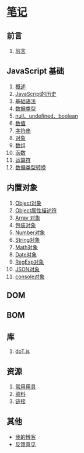 # [笔记](http://github.com/ShenBao/shenbao-notes)

<!--作者：[ShenBao](https://shenbao.github.io/)

授权：<a rel="license" href="http://creativecommons.org/licenses/by-nc/4.0/">署名-非商用许可证</a>-->

## 前言
1. [前言](#README)

## JavaScript 基础
1. [概述](#docs/JavaScript/intro)
1. [JavaScript的历史](#docs/JavaScript/history)
1. [基础语法](#docs/JavaScript/basic)
1. [数据类型](#docs/JavaScript/types)
1. [null、undefined、boolean](#docs/JavaScript/null-undefined-boolean)
1. [数值](#docs/JavaScript/number)
1. [字符串](#docs/JavaScript/string)
1. [对象](#docs/JavaScript/object)
1. [数组](#docs/JavaScript/array)
1. [函数](#docs/JavaScript/function)
1. [运算符](#docs/JavaScript/operator)
1. [数据类型转换](#docs/JavaScript/typesconversion)


## 内置对象
1. [Object对象](#docs/ES5/object)
1. [Object属性描述符](#docs/ES5/attributes)
1. [Array 对象](#docs/ES5/array)
1. [包装对象](#docs/ES5/wrapper)
1. [Number对象](#docs/ES5/number)
1. [String对象](#docs/ES5/string)
1. [Math对象](#docs/ES5/math)
1. [Date对象](#docs/ES5/date)
1. [RegExp对象](#docs/ES5/regexp)
1. [JSON对象](#docs/ES5/json)
1. [console对象](#docs/ES5/console)
<!--1. [二进制数组](#docs/ES5/arraybuffer)-->

## DOM
<!--1. [概述](#docs/DOM/)-->


## BOM
<!--1. [概述](#docs/BOM/)-->


## 库
1. [doT.js](#docs/library/doT.js)


<!--## markdown
1. [markdown](#docs/markdown/md)
1. [emoji](#docs/markdown/emoji)-->


## 资源
1. [常用用具](#docs/resource/tool)
1. [资料](#docs/resource/officialdata)
1. [链接](#docs/resource/article)


## 其他
- [我的博客](https://shenbao.github.io/)
- [反馈意见](https://github.com/ShenBao/shenbao-notes/issues)

<br/><br/>